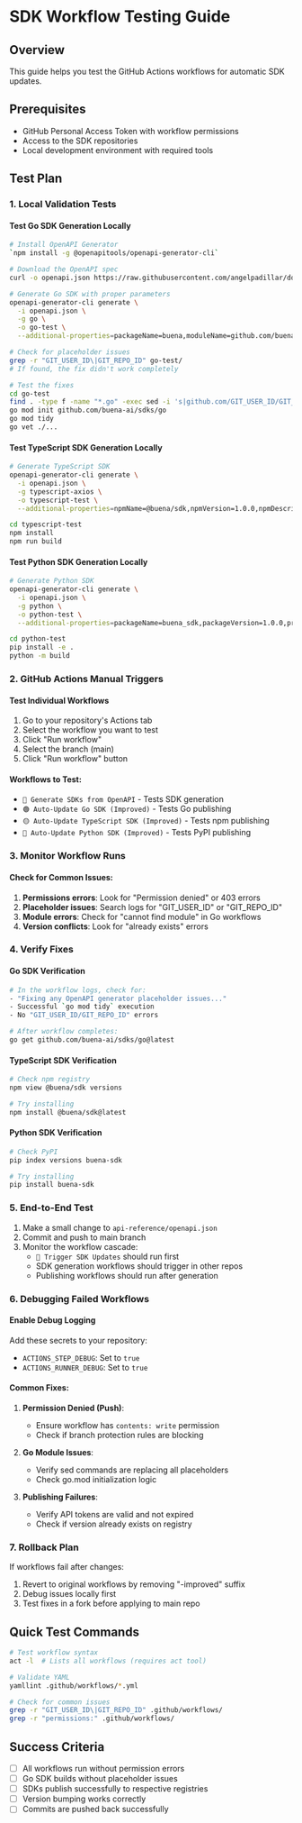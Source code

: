 # SDK Workflow Testing Guide

## Overview

This guide helps you test the GitHub Actions workflows for automatic SDK updates.

## Prerequisites

- GitHub Personal Access Token with workflow permissions
- Access to the SDK repositories
- Local development environment with required tools

## Test Plan

### 1. Local Validation Tests

#### Test Go SDK Generation Locally

```bash
# Install OpenAPI Generator
`npm install -g @openapitools/openapi-generator-cli`

# Download the OpenAPI spec
curl -o openapi.json https://raw.githubusercontent.com/angelpadillar/docs/main/api-reference/openapi.json

# Generate Go SDK with proper parameters
openapi-generator-cli generate \
  -i openapi.json \
  -g go \
  -o go-test \
  --additional-properties=packageName=buena,moduleName=github.com/buena-ai/sdks/go,packageVersion=1.0.0,gitUserId=buena-ai,gitRepoId=sdks

# Check for placeholder issues
grep -r "GIT_USER_ID\|GIT_REPO_ID" go-test/
# If found, the fix didn't work completely

# Test the fixes
cd go-test
find . -type f -name "*.go" -exec sed -i 's|github.com/GIT_USER_ID/GIT_REPO_ID|github.com/buena-ai/sdks/go|g' {} +
go mod init github.com/buena-ai/sdks/go
go mod tidy
go vet ./...
```

#### Test TypeScript SDK Generation Locally

```bash
# Generate TypeScript SDK
openapi-generator-cli generate \
  -i openapi.json \
  -g typescript-axios \
  -o typescript-test \
  --additional-properties=npmName=@buena/sdk,npmVersion=1.0.0,npmDescription="TypeScript SDK for Buena AI API",npmRepository=https://github.com/Buena-AI/sdks

cd typescript-test
npm install
npm run build
```

#### Test Python SDK Generation Locally

```bash
# Generate Python SDK
openapi-generator-cli generate \
  -i openapi.json \
  -g python \
  -o python-test \
  --additional-properties=packageName=buena_sdk,packageVersion=1.0.0,projectName=buena-sdk

cd python-test
pip install -e .
python -m build
```

### 2. GitHub Actions Manual Triggers

#### Test Individual Workflows

1. Go to your repository's Actions tab
2. Select the workflow you want to test
3. Click "Run workflow"
4. Select the branch (main)
5. Click "Run workflow" button

#### Workflows to Test:

- `🔄 Generate SDKs from OpenAPI` - Tests SDK generation
- `🟢 Auto-Update Go SDK (Improved)` - Tests Go publishing
- `🟡 Auto-Update TypeScript SDK (Improved)` - Tests npm publishing
- `🐍 Auto-Update Python SDK (Improved)` - Tests PyPI publishing

### 3. Monitor Workflow Runs

#### Check for Common Issues:

1. **Permissions errors**: Look for "Permission denied" or 403 errors
2. **Placeholder issues**: Search logs for "GIT_USER_ID" or "GIT_REPO_ID"
3. **Module errors**: Check for "cannot find module" in Go workflows
4. **Version conflicts**: Look for "already exists" errors

### 4. Verify Fixes

#### Go SDK Verification

```bash
# In the workflow logs, check for:
- "Fixing any OpenAPI generator placeholder issues..."
- Successful `go mod tidy` execution
- No "GIT_USER_ID/GIT_REPO_ID" errors

# After workflow completes:
go get github.com/buena-ai/sdks/go@latest
```

#### TypeScript SDK Verification

```bash
# Check npm registry
npm view @buena/sdk versions

# Try installing
npm install @buena/sdk@latest
```

#### Python SDK Verification

```bash
# Check PyPI
pip index versions buena-sdk

# Try installing
pip install buena-sdk
```

### 5. End-to-End Test

1. Make a small change to `api-reference/openapi.json`
2. Commit and push to main branch
3. Monitor the workflow cascade:
   - `🚀 Trigger SDK Updates` should run first
   - SDK generation workflows should trigger in other repos
   - Publishing workflows should run after generation

### 6. Debugging Failed Workflows

#### Enable Debug Logging

Add these secrets to your repository:

- `ACTIONS_STEP_DEBUG`: Set to `true`
- `ACTIONS_RUNNER_DEBUG`: Set to `true`

#### Common Fixes:

1. **Permission Denied (Push)**:

   - Ensure workflow has `contents: write` permission
   - Check if branch protection rules are blocking

2. **Go Module Issues**:

   - Verify sed commands are replacing all placeholders
   - Check go.mod initialization logic

3. **Publishing Failures**:
   - Verify API tokens are valid and not expired
   - Check if version already exists on registry

### 7. Rollback Plan

If workflows fail after changes:

1. Revert to original workflows by removing "-improved" suffix
2. Debug issues locally first
3. Test fixes in a fork before applying to main repo

## Quick Test Commands

```bash
# Test workflow syntax
act -l  # Lists all workflows (requires act tool)

# Validate YAML
yamllint .github/workflows/*.yml

# Check for common issues
grep -r "GIT_USER_ID\|GIT_REPO_ID" .github/workflows/
grep -r "permissions:" .github/workflows/
```

## Success Criteria

- [ ] All workflows run without permission errors
- [ ] Go SDK builds without placeholder issues
- [ ] SDKs publish successfully to respective registries
- [ ] Version bumping works correctly
- [ ] Commits are pushed back successfully
